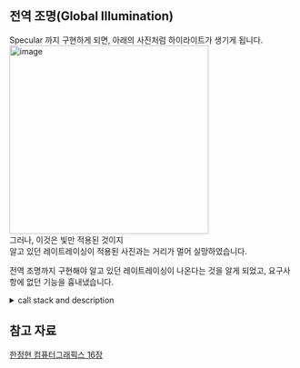 

## 전역 조명(Global Illumination)

Specular 까지 구현하게 되면, 아래의 사진처럼 하이라이트가 생기게 됩니다.  
<img width="350" height="332" alt="image" src="https://github.com/user-attachments/assets/e1a36cfa-4475-4fc4-9592-fd188c432222" />  
그러나, 이것은 빛만 적용된 것이지  
알고 있던 레이트레이싱이 적용된 사진과는 거리가 멀어 실망하였습니다.  

전역 조명까지 구현해야 알고 있던 레이트레이싱이 나온다는 것을 알게 되었고, 요구사항에 없던 기능을 흉내냈습니다.  


<details>
  <summary>call stack and description</summary>
  https://github.com/SeJin0214/software_raytracing/blob/b5600b1a699ecfe3b0b033581ef3527a187a6b5b/bonus/render_bonus.c#L74-L75
https://github.com/SeJin0214/software_raytracing/blob/b5600b1a699ecfe3b0b033581ef3527a187a6b5b/bonus/render_bonus.c#L83
빛의 반사각에 닿는 물체도 하나의 광원이라 생각했습니다.  
표면의 색상을 구할 때, trace_reflection_color 함수도 호출하여 빛의 반사각에 닿는 물체의 빛까지 반영합니다.  
  https://github.com/SeJin0214/software_raytracing/blob/aab4f628e9528c4f39fa238485b7db2cc978e1d4/bonus/render_bonus.h#L63-L87

  
</details>




## 참고 자료

[한정현 컴퓨터그래픽스 16장](https://www.youtube.com/watch?v=E35m-vRm_KY&list=PLYEC1V9tJOl03WLDoUEKbiYW_Xt4W6LTl&index=17)





